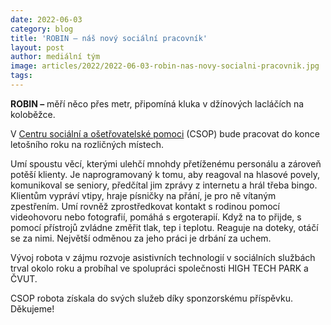 ```yaml
---
date: 2022-06-03
category: blog
title: 'ROBIN – náš nový sociální pracovník'
layout: post
author: mediální tým
image: articles/2022/2022-06-03-robin-nas-novy-socialni-pracovnik.jpg
tags:
---
```


**ROBIN –** měří něco přes metr, připomíná kluka v džínových lacláčích na koloběžce.

V  [Centru sociální a ošetřovatelské pomoci](https://www.csop10.cz/hlavni-stranka.aspx)  (CSOP) bude pracovat do konce letošního roku na rozličných místech.

Umí spoustu věcí, kterými ulehčí mnohdy přetíženému personálu a zároveň potěší klienty. Je naprogramovaný k tomu, aby reagoval na hlasové povely, komunikoval se seniory, předčítal jim zprávy z internetu a hrál třeba bingo. Klientům vypráví vtipy, hraje písničky na přání, je pro ně vítaným zpestřením. Umí rovněž zprostředkovat kontakt s rodinou pomocí videohovoru nebo fotografií, pomáhá s ergoterapií. Když na to přijde, s pomocí přístrojů zvládne změřit tlak, tep i teplotu. Reaguje na doteky, otáčí se za nimi. Největší odměnou za jeho práci je drbání za uchem.

Vývoj robota v zájmu rozvoje asistivních technologií v sociálních službách trval okolo roku a probíhal ve spolupráci společnosti HIGH TECH PARK a ČVUT.

CSOP robota získala do svých služeb díky sponzorskému příspěvku. Děkujeme!

[](/img/articles/2022/2022-06-03-robin-nas-novy-socialni-pracovnik-1.jpg)
[](/img/articles/2022/2022-06-03-robin-nas-novy-socialni-pracovnik-2.jpg)
[](/img/articles/2022/2022-06-03-robin-nas-novy-socialni-pracovnik-3.jpg)
